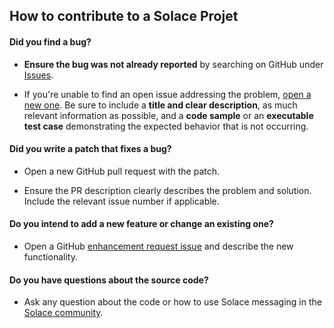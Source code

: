 ## How to contribute to a Solace Projet

#### **Did you find a bug?**

* **Ensure the bug was not already reported** by searching on GitHub under [Issues](https://github.com/SolaceSamples/solace-samples-cloudfoundry-java/issues).

* If you're unable to find an open issue addressing the problem, [open a new one](hhttps://github.com/SolaceSamples/solace-samples-cloudfoundry-java/issues/new). Be sure to include a **title and clear description**, as much relevant information as possible, and a **code sample** or an **executable test case** demonstrating the expected behavior that is not occurring.

#### **Did you write a patch that fixes a bug?**

* Open a new GitHub pull request with the patch.

* Ensure the PR description clearly describes the problem and solution. Include the relevant issue number if applicable.

#### **Do you intend to add a new feature or change an existing one?**

* Open a GitHub [enhancement request issue](https://github.com/SolaceSamples/solace-samples-cloudfoundry-java/issues/new) and describe the new functionality.

#### **Do you have questions about the source code?**

* Ask any question about the code or how to use Solace messaging in the [Solace community](http://dev.solacesystems.com/community/).
